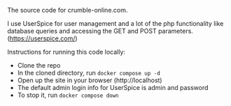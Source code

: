 The source code for crumble-online.com.


I use UserSpice for user management and a lot of the php functionality like database queries and accessing 
the GET and POST parameters. (https://userspice.com/)



Instructions for running this code locally:

- Clone the repo
- In the cloned directory, run `docker compose up -d`
- Open up the site in your browser (http://localhost)
- The default admin login info for UserSpice is admin and password
- To stop it, run `docker compose down`


